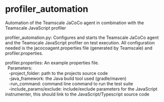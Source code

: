 # profiler_automation
Automation of the Teamscale JaCoCo agent in combination with the Teamscale JavaScript profiler

profiler\_automation.py: Configures and starts the Teamscale JaCoCo agent and the Teamscale JavaScript profiler on test execution.
All configuration needed is the jacocoagent.properties file (generated by Teamscale) and profiler.properties.


profiler.properties: An example properties file.\
&nbsp; Parameters: \
&nbsp;&nbsp; -project_folder: path to the  projects source code\
&nbsp;&nbsp; -java_framework: the Java build tool used (gradle/maven)\
&nbsp;&nbsp; -run_command: command line command to run the test suite\
&nbsp;&nbsp; -include_params/exclude: include/exclude parameters for the JavaScript instrumenter, this should link to the JavaScript/Typescript source code